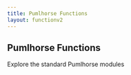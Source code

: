 ```yaml
---
title: Pumlhorse Functions
layout: functionv2
---
```


## Pumlhorse Functions

Explore the standard Pumlhorse modules